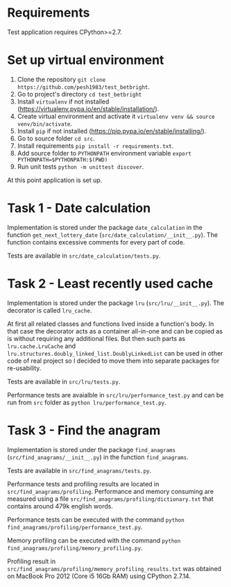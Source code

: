 # Requirements
Test application requires CPython>=2.7.

# Set up virtual environment
1. Clone the repository `git clone https://github.com/pesh1983/test_betbright`.
2. Go to project's directory `cd test_betbright`
3. Install `virtualenv` if not installed (https://virtualenv.pypa.io/en/stable/installation/). 
4. Create virtual environment and activate it `virtualenv venv && source venv/bin/activate`.
5. Install `pip` if not installed (https://pip.pypa.io/en/stable/installing/).
6. Go to source folder `cd src`.
7. Install requirements `pip install -r requirements.txt`.
8. Add source folder to `PYTHONPATH` environment variable `export PYTHONPATH=$PYTHONPATH:$(PWD)`
9. Run unit tests `python -m unittest discover`.

At this point application is set up.

# Task 1 - Date calculation
Implementation is stored under the package `date_calculation` in the function `get_next_lottery_date` (`src/date_calculation/__init__.py`). The function contains excessive comments for every part of code.

Tests are available in `src/date_calculation/tests.py`.

# Task 2 - Least recently used cache
Implementation is stored under the package `lru` (`src/lru/__init__.py`). The decorator is called `lru_cache`.

At first all related classes and functions lived inside a function's body. In that case the decorator acts as a container all-in-one and can be copied as is without requiring any additional files. But then such parts as `lru.cache.LruCache` and `lru.structures.doubly_linked_list.DoublyLinkedList` can be used in other code of real project so I decided to move them into separate packages for re-usability.

Tests are available in `src/lru/tests.py`.

Performance tests are avaialble in `src/lru/performance_test.py` and can be run from `src` folder as `python lru/performance_test.py`.

# Task 3 - Find the anagram
Implementation is stored under the package `find_anagrams` (`src/find_anagrams/__init__.py`) in the function `find_anagrams`.

Tests are available in `src/find_anagrams/tests.py`.

Performance tests and profiling results are located in `src/find_anagrams/profiling`. Performance and memory consuming are measured using a file `src/find_anagrams/profiling/dictionary.txt` that contains around 479k english words.
  
Performance tests can be executed with the command `python find_anagrams/profiling/performance_test.py`.

Memory profiling can be executed with the command `python find_anagrams/profiling/memory_profiling.py`.

Profiling result in `src/find_anagrams/profiling/memory_profiling_results.txt` was obtained on MacBook Pro  2012 (Core i5 16Gb RAM) using CPython 2.7.14.
